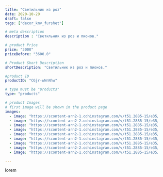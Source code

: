 ```yaml
---
title: "Светильник из роз"
date: 2020-10-20
draft: false
tags: ["decor_kmv_furshet"]

# meta description
description : "Светильник из роз и пионов."

# product Price
price: "3000"
priceBefore: "3600.0"

# Product Short Description
shortDescription: "Светильник из роз и пионов."

#product ID
productID: "CGjr-wNnNhw"

# type must be "products"
type: "products"

# product Images
# first image will be shown in the product page
images:
  - image: "https://scontent-arn2-1.cdninstagram.com/v/t51.2885-15/e35/p1080x1080/121780906_133544948109254_5104882618215086438_n.jpg?tp=1&_nc_ht=scontent-arn2-1.cdninstagram.com&_nc_cat=102&_nc_ohc=p0dbFkUQrP4AX_WbaC4&oh=4b3a9edb1505daec350599c0e71fd219&oe=606BDCD1&ig_cache_key=MjQyMzk3NDQ0OTM5MTc3NDA0MA%3D%3D.2"
  - image: "https://scontent-arn2-2.cdninstagram.com/v/t51.2885-15/e35/p1080x1080/121825220_391508048676869_886529799883582809_n.jpg?tp=1&_nc_ht=scontent-arn2-2.cdninstagram.com&_nc_cat=105&_nc_ohc=hDYRJ_2zi_EAX__XmXW&oh=623a0f0d55b739982a14c64b151e3b4b&oe=606AD038&ig_cache_key=MjQyMzk3NDQ0OTMzMzA4MjkxOQ%3D%3D.2"
  - image: "https://scontent-arn2-1.cdninstagram.com/v/t51.2885-15/e35/p1080x1080/121692642_797892664332059_8586182060514569505_n.jpg?tp=1&_nc_ht=scontent-arn2-1.cdninstagram.com&_nc_cat=111&_nc_ohc=zaj6SxAi3D0AX-PnL1H&oh=b2a44e6649a65b3ac89ef54167673888&oe=606A8AAF&ig_cache_key=MjQyMzk3NDQ0OTM3NTA0OTAxMQ%3D%3D.2"
  - image: "https://scontent-arn2-1.cdninstagram.com/v/t51.2885-15/e35/p1080x1080/121806171_739257996659714_6386028568498608031_n.jpg?tp=1&_nc_ht=scontent-arn2-1.cdninstagram.com&_nc_cat=102&_nc_ohc=BLs9ORMQztgAX9bxlnF&oh=ef30854754d3b31d3df1657186a903ce&oe=606AD42E&ig_cache_key=MjQyMzk3NDQ0OTM0OTc3MDM5NA%3D%3D.2"
  - image: "https://scontent-arn2-1.cdninstagram.com/v/t51.2885-15/e35/p1080x1080/122103182_367117514337630_2750638657135106704_n.jpg?tp=1&_nc_ht=scontent-arn2-1.cdninstagram.com&_nc_cat=106&_nc_ohc=ttlqPWc5v1sAX-CBZdA&oh=f10275729baea4ea75a1e67d400f490e&oe=606D5949&ig_cache_key=MjQyMzk3NDQ0OTQwMDA2NzU3MA%3D%3D.2"
  - image: "https://scontent-arn2-1.cdninstagram.com/v/t51.2885-15/e35/p1080x1080/122017192_354840005858433_1129460008684754424_n.jpg?tp=1&_nc_ht=scontent-arn2-1.cdninstagram.com&_nc_cat=109&_nc_ohc=78t5f59J-pAAX9bmmWy&oh=ce7782eac66bfd14086c5f580f1248bc&oe=606AB9AD&ig_cache_key=MjQyMzk3NDQ0OTM0MTQ1ODY1Nw%3D%3D.2"
  - image: "https://scontent-arn2-1.cdninstagram.com/v/t51.2885-15/e35/p1080x1080/121726333_727028578158184_3203153601677280418_n.jpg?tp=1&_nc_ht=scontent-arn2-1.cdninstagram.com&_nc_cat=104&_nc_ohc=Wcyef0URQyYAX_cLkwr&oh=68705f87b55a66e624807238d1f2fc27&oe=606CD69B&ig_cache_key=MjQyMzk3NDQ0OTM5MTg1OTExNA%3D%3D.2"
  - image: "https://scontent-arn2-2.cdninstagram.com/v/t51.2885-15/e35/p1080x1080/122007301_1267877513545028_3942882477022434796_n.jpg?tp=1&_nc_ht=scontent-arn2-2.cdninstagram.com&_nc_cat=108&_nc_ohc=RnX7ViqGGzIAX9228j7&oh=8a2fd62d8d790334f0ba42dba94b7495&oe=606C59D2&ig_cache_key=MjQyMzk3NDQ0OTM2NjUyMzk0MQ%3D%3D.2"
  - image: "https://scontent-arn2-1.cdninstagram.com/v/t51.2885-15/e35/p1080x1080/122088162_181666710163431_6609944405050568786_n.jpg?tp=1&_nc_ht=scontent-arn2-1.cdninstagram.com&_nc_cat=103&_nc_ohc=SGAHCfNWo00AX8XdET4&oh=ed610efa3761d2b0f493baa9bbe3e2d0&oe=606B6BB7&ig_cache_key=MjQyMzk3NDQ0OTM4MzQxMTQzNw%3D%3D.2"

---
```

lorem

